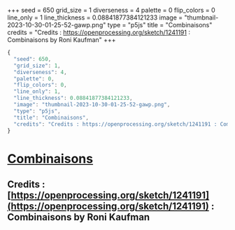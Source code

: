 +++
seed = 650
grid_size = 1
diverseness = 4
palette = 0
flip_colors = 0
line_only = 1
line_thickness = 0.08841877384121233
image = "thumbnail-2023-10-30-01-25-52-gawp.png"
type = "p5js"
title = "Combinaisons"
credits = "Credits : https://openprocessing.org/sketch/1241191 : Combinaisons by Roni Kaufman"
+++




~~~javascript
{
  "seed": 650,
  "grid_size": 1,
  "diverseness": 4,
  "palette": 0,
  "flip_colors": 0,
  "line_only": 1,
  "line_thickness": 0.08841877384121233,
  "image": "thumbnail-2023-10-30-01-25-52-gawp.png",
  "type": "p5js",
  "title": "Combinaisons",
  "credits": "Credits : https://openprocessing.org/sketch/1241191 : Combinaisons by Roni Kaufman"
}
~~~



# [Combinaisons](https://openprocessing.org/sketch/2065396)

## Credits : [https://openprocessing.org/sketch/1241191](https://openprocessing.org/sketch/1241191) : Combinaisons by Roni Kaufman 

